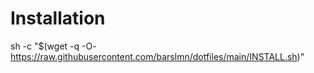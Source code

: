 # Installation
sh -c "$(wget -q -O- https://raw.githubusercontent.com/barslmn/dotfiles/main/INSTALL.sh)"
